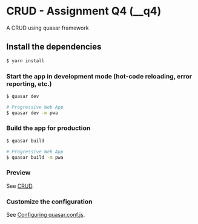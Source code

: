 # CRUD - Assignment Q4 (__q4)

A CRUD using quasar framework

## Install the dependencies
```bash
$ yarn install
```

### Start the app in development mode (hot-code reloading, error reporting, etc.)
```bash
$ quasar dev

# Progressive Web App
$ quasar dev -m pwa
```


### Build the app for production
```bash
$ quasar build

# Progressive Web App
$ quasar build -m pwa
```

### Preview
See [CRUD](https://crud.mma.trioquad.com).

### Customize the configuration
See [Configuring quasar.conf.js](https://quasar.dev/quasar-cli/quasar-conf-js).
